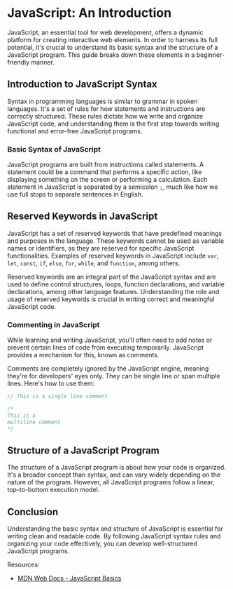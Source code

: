 # JavaScript: An Introduction

JavaScript, an essential tool for web development, offers a dynamic platform for creating interactive web elements. In order to harness its full potential, it's crucial to understand its basic syntax and the structure of a JavaScript program. This guide breaks down these elements in a beginner-friendly manner.

## Introduction to JavaScript Syntax

Syntax in programming languages is similar to grammar in spoken languages. It's a set of rules for how statements and instructions are correctly structured. These rules dictate how we write and organize JavaScript code, and understanding them is the first step towards writing functional and error-free JavaScript programs.

### Basic Syntax of JavaScript

JavaScript programs are built from instructions called statements. A statement could be a command that performs a specific action, like displaying something on the screen or performing a calculation. Each statement in JavaScript is separated by a semicolon `;`, much like how we use full stops to separate sentences in English.

## Reserved Keywords in JavaScript

JavaScript has a set of reserved keywords that have predefined meanings and purposes in the language. These keywords cannot be used as variable names or identifiers, as they are reserved for specific JavaScript functionalities. Examples of reserved keywords in JavaScript include `var`, `let`, `const`, `if`, `else`, `for`, `while`, and `function`, among others.

Reserved keywords are an integral part of the JavaScript syntax and are used to define control structures, loops, function declarations, and variable declarations, among other language features. Understanding the role and usage of reserved keywords is crucial in writing correct and meaningful JavaScript code.

### Commenting in JavaScript

While learning and writing JavaScript, you'll often need to add notes or prevent certain lines of code from executing temporarily. JavaScript provides a mechanism for this, known as comments.

Comments are completely ignored by the JavaScript engine, meaning they're for developers' eyes only. They can be single line or span multiple lines. Here's how to use them:

```javascript
// This is a single line comment

/*
This is a
multiline comment
*/
```

## Structure of a JavaScript Program

The structure of a JavaScript program is about how your code is organized. It's a broader concept than syntax, and can vary widely depending on the nature of the program. However, all JavaScript programs follow a linear, top-to-bottom execution model. 

## Conclusion

Understanding the basic syntax and structure of JavaScript is essential for writing clean and readable code. By following JavaScript syntax rules and organizing your code effectively, you can develop well-structured JavaScript programs.

Resources:
- [MDN Web Docs - JavaScript Basics](https://developer.mozilla.org/en-US/docs/Web/JavaScript/Guide/Introduction)